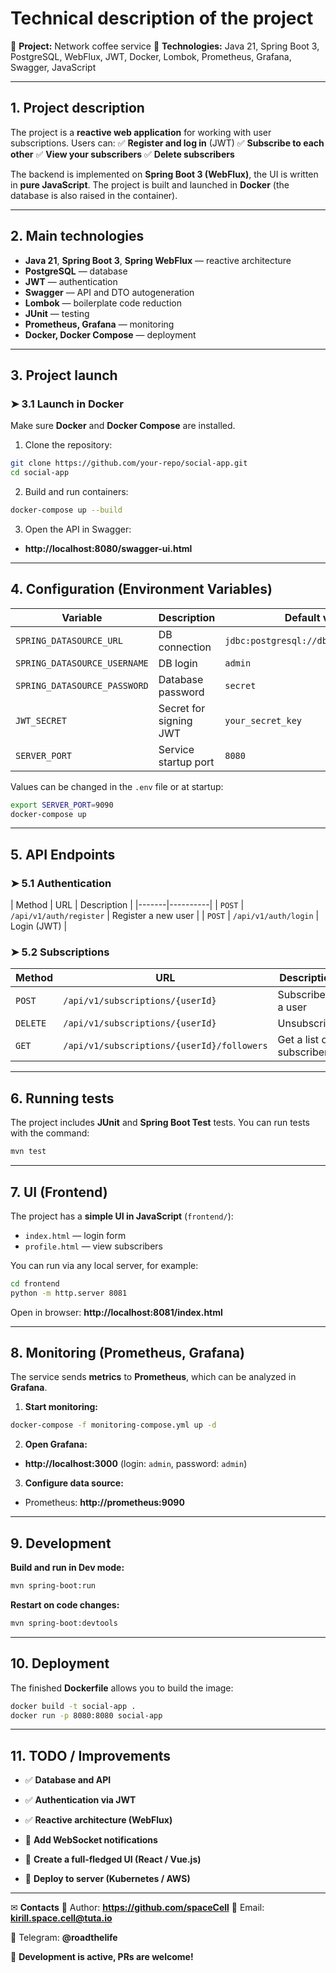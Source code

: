 # **Technical description of the project**

📌 **Project:** Network coffee service
📌 **Technologies:** Java 21, Spring Boot 3, PostgreSQL, WebFlux, JWT, Docker, Lombok, Prometheus, Grafana, Swagger, JavaScript

---

## **1. Project description**
The project is a **reactive web application** for working with user subscriptions.
Users can:
✅ **Register and log in** (JWT)
✅ **Subscribe to each other**
✅ **View your subscribers**
✅ **Delete subscribers**

The backend is implemented on **Spring Boot 3 (WebFlux)**, the UI is written in **pure JavaScript**.
The project is built and launched in **Docker** (the database is also raised in the container).

---

## **2. Main technologies**
- **Java 21**, **Spring Boot 3**, **Spring WebFlux** — reactive architecture
- **PostgreSQL** — database
- **JWT** — authentication
- **Swagger** — API and DTO autogeneration
- **Lombok** — boilerplate code reduction
- **JUnit** — testing
- **Prometheus, Grafana** — monitoring
- **Docker, Docker Compose** — deployment

---

## **3. Project launch**
### **➤ 3.1 Launch in Docker**
Make sure **Docker** and **Docker Compose** are installed.
1. Clone the repository:
```sh
git clone https://github.com/your-repo/social-app.git
cd social-app
```
2. Build and run containers:
```sh
docker-compose up --build
```
3. Open the API in Swagger:
- **http://localhost:8080/swagger-ui.html**

---

## **4. Configuration (Environment Variables)**
| Variable | Description | Default value |
|-------------------|--------------------------------|------------------------|
| `SPRING_DATASOURCE_URL` | DB connection | `jdbc:postgresql://db:5432/mydatabase` |
| `SPRING_DATASOURCE_USERNAME` | DB login | `admin` |
| `SPRING_DATASOURCE_PASSWORD` | Database password | `secret` |
| `JWT_SECRET` | Secret for signing JWT | `your_secret_key` |
| `SERVER_PORT` | Service startup port | `8080` |

Values ​​can be changed in the `.env` file or at startup:
```sh
export SERVER_PORT=9090
docker-compose up
```

---

## **5. API Endpoints**
### **➤ 5.1 Authentication**
| Method | URL | Description |
|-------|----------|
| `POST` | `/api/v1/auth/register` | Register a new user |
| `POST` | `/api/v1/auth/login` | Login (JWT) |

### **➤ 5.2 Subscriptions**
| Method | URL | Description |
|-------|-----|---------|
| `POST` | `/api/v1/subscriptions/{userId}` | Subscribe to a user |
| `DELETE` | `/api/v1/subscriptions/{userId}` | Unsubscribe |
| `GET` | `/api/v1/subscriptions/{userId}/followers` | Get a list of subscribers |

---

## **6. Running tests**
The project includes **JUnit** and **Spring Boot Test** tests.
You can run tests with the command:
```sh
mvn test
```

---

## **7. UI (Frontend)**
The project has a **simple UI in JavaScript** (`frontend/`):
- `index.html` — login form
- `profile.html` — view subscribers

You can run via any local server, for example:
```sh
cd frontend
python -m http.server 8081
```
Open in browser: **http://localhost:8081/index.html**

---

## **8. Monitoring (Prometheus, Grafana)**
The service sends **metrics** to **Prometheus**, which can be analyzed in **Grafana**.

1. **Start monitoring:**
```sh
docker-compose -f monitoring-compose.yml up -d
```
2. **Open Grafana:**
- **http://localhost:3000** (login: `admin`, password: `admin`)
3. **Configure data source:**
- Prometheus: **http://prometheus:9090**

---

## **9. Development**
**Build and run in Dev mode:**
```sh
mvn spring-boot:run
```

**Restart on code changes:**
```sh
mvn spring-boot:devtools
```

---

## **10. Deployment**
The finished **Dockerfile** allows you to build the image:
```sh
docker build -t social-app .
docker run -p 8080:8080 social-app
```

---

## **11. TODO / Improvements**
- ✅ **Database and API**
- ✅ **Authentication via JWT**

- ✅ **Reactive architecture (WebFlux)**

- 🔲 **Add WebSocket notifications**

- 🔲 **Create a full-fledged UI (React / Vue.js)**

- 🔲 **Deploy to server (Kubernetes / AWS)**

---

✉ **Contacts**
📌 Author: **https://github.com/spaceCell**
📌 Email: **kirill.space.cell@tuta.io**

📌 Telegram: **@roadthelife**

🚀 **Development is active, PRs are welcome!**
